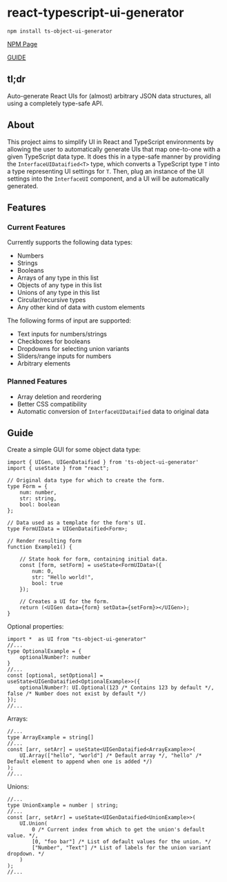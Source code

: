 # react-typescript-ui-generator

`npm install ts-object-ui-generator`

[NPM Page](https://www.npmjs.com/package/ts-object-ui-generator)

[GUIDE](#guide)

## tl;dr
 Auto-generate React UIs for (almost) arbitrary JSON data structures, all using a completely type-safe API.

## About
 This project aims to simplify UI in React and TypeScript environments by allowing the user to automatically generate UIs that map one-to-one with a given TypeScript data type. It does this in a type-safe manner by providing the `InterfaceUIDataified<T>` type, which converts a TypeScript type `T` into a type representing UI settings for `T`. Then, plug an instance of the UI settings into the `InterfaceUI` component, and a UI will be automatically generated.

## Features
### Current Features
Currently supports the following data types:
 - Numbers
 - Strings
 - Booleans
 - Arrays of any type in this list
 - Objects of any type in this list
 - Unions of any type in this list
 - Circular/recursive types
 - Any other kind of data with custom elements

The following forms of input are supported:
 - Text inputs for numbers/strings
 - Checkboxes for booleans
 - Dropdowns for selecting union variants
 - Sliders/range inputs for numbers
 - Arbitrary elements

### Planned Features
 - Array deletion and reordering
 - Better CSS compatibility
 - Automatic conversion of `InterfaceUIDataified` data to original data

## Guide
Create a simple GUI for some object data type:
```tsx
import { UIGen, UIGenDataified } from 'ts-object-ui-generator'
import { useState } from "react";

// Original data type for which to create the form.
type Form = {
    num: number,
    str: string,
    bool: boolean
};

// Data used as a template for the form's UI.
type FormUIData = UIGenDataified<Form>;

// Render resulting form
function Example1() {

    // State hook for form, containing initial data.
    const [form, setForm] = useState<FormUIData>({
        num: 0,
        str: "Hello world!",
        bool: true
    });

    // Creates a UI for the form.
    return (<UIGen data={form} setData={setForm}></UIGen>);
}
```

Optional properties:
```tsx
import *  as UI from "ts-object-ui-generator"
//...
type OptionalExample = {
    optionalNumber?: number
}
//...
const [optional, setOptional] = useState<UIGenDataified<OptionalExample>>({
    optionalNumber?: UI.Optional(123 /* Contains 123 by default */, false /* Number does not exist by default */)
});
//...
```


Arrays:
```tsx
//...
type ArrayExample = string[]
//...
const [arr, setArr] = useState<UIGenDataified<ArrayExample>>(
    UI.Array(["hello", "world"] /* Default array */, "hello" /* Default element to append when one is added */)
);
//...
```


Unions:
```tsx
//...
type UnionExample = number | string;
//...
const [arr, setArr] = useState<UIGenDataified<UnionExample>>(
    UI.Union(
        0 /* Current index from which to get the union's default value. */,
        [0, "foo bar"] /* List of default values for the union. */
        ["Number", "Text"] /* List of labels for the union variant dropdown. */
    )
);
//...
```

